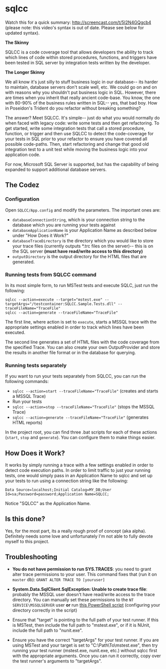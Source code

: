 sqlcc
=====

Watch this for a quick summary: http://screencast.com/t/5I2N4GQgcb4 (please note: this video's syntax is out of date.  Please see below for updated syntax).

**The Skinny**

SQLCC is a code coverage tool that allows developers the ability to track which lines of code within stored procedures, functions, and triggers have been tested in SQL server by integration tests written by the developer.

**The Longer Skinny**

We all know it's just silly to stuff business logic in our database-- its harder to maintain, database servers don't scale well, etc.  We could go on and on with reasons why you shouldn't put business logic in SQL.  However, there are times when you inherit that really ancient code-base.  You know, the one with 80-90% of the business rules written in SQL-- yes, that bad boy.  How in Poseidon's Trident do you refactor without breaking something?

The answer?  Meet SQLCC.  It's simple-- just do what you would normally do when faced with legacy code: write some tests and then get refactoring.  To get started, write some integration tests that call a stored procedure, function, or trigger and then use SQLCC to detect the code-coverage for your tests in SQL prior to your refactor to ensure you have covered all possible code-paths.  Then, start refactoring and change that good old integration test to a unit test while moving the business logic into your application code.

For now, Microsoft SQL Server is supported, but has the capability of being expanded to support additional database servers.

## The Codez

### Configuration

Open `SQLCC/App.config` and modify the parameters. The important ones are:
- `databaseConnectionString`, which is your connection string to the database which you are running your tests against
- `databaseApplicationName` is your Application Name as described below under "How Does it Work?"
- `databaseTraceDirectory` is the directory which you would like to store your trace files (currently outputs \*.trc files on the server)-- this is on the SQL server **(must have read/write access to this directory)**
- `outputDirectory` is the output directory for the HTML files that are generated.

### Running tests from SQLCC command

In its most simple form, to run MSTest tests and execute SQLC, just run the following:

    sqlcc --action=execute --target="mstest.exe" --targetArgs="/testcontainer:SQLCC.Sample.Tests.dll" --traceFileName="TraceFile"
    sqlcc --action=generate --traceFileName="TraceFile"

The first line, where action is set to `execute`, starts a MSSQL trace with the appropriate settings enabled in order to track which lines have been executed.

The second line generates a set of HTML files with the code coverage from the specified Trace. You can also create your own OutputProvider and store the results in another file format or in the database for querying.

### Running tests separately

If you want to run your tests separately from SQLCC, you can run the following commands:

- `sqlcc --action=start --traceFileName="TraceFile"` (creates and starts a MSSQL Trace)
- Run your tests
- `sqlcc --action=stop --traceFileName="TraceFile"` (stops the MSSQL Trace)
- `sqlcc --action=generate --traceFileName="TraceFile"` (generates HTML reports)

In the project root, you can find three .bat scripts for each of these actions (`start`, `stop` and `generate`). You can configure them to make things easier.

## How Does it Work?

It works by simply running a trace with a few settings enabled in order to detect code execution paths.  In order to limit traffic to just your running tests, one would simply pass in an Application Name to sqlcc and set up your tests to run using a connection string like the following:

    Data Source=localhost;Initial Catalog=MY_DB;User Id=sa;Password=password;Application Name=SQLCC;

Notice "SQLCC" as the Application Name.
 
## Is this done?

Yes, for the most part, its a really rough proof of concept (aka alpha). Definitely needs some love and unfortunately I'm not able to fully devote myself to this project.

## Troubleshooting

- **You do not have permission to run SYS.TRACES**: you need to grant alter trace permissions to your user. This command fixes that (run it on `master` db): `GRANT ALTER TRACE TO [youruser]`

- **System.Data.SqlClient.SqlException: Unable to create trace file**: probably the MSSQL user doesn't have read/write access to the trace directory. You can manually set these permissions to the `NT SERVICE\MSSQLSERVER` user **or** run [this PowerShell script](https://gist.github.com/stefanteixeira/914b71422caa77117d99) (configuring your directory correctly in the script)

- Ensure that "target" is pointing to the full path of your test runner.  If this is MSTest, then include the full path to "mstest.exe", or if it is NUnit, include the full path to "nunit.exe".

- Ensure you have the correct "targetArgs" for your test runner.  If you are using MSTest and your target is set to "C:\Path\To\mstest.exe", then try running your test runner (mstest.exe, nunit.exe, etc.) without sqlcc first with the appropriate arguments.  Once you can run it correctly, copy over the test runner's arguments to "targetArgs".
